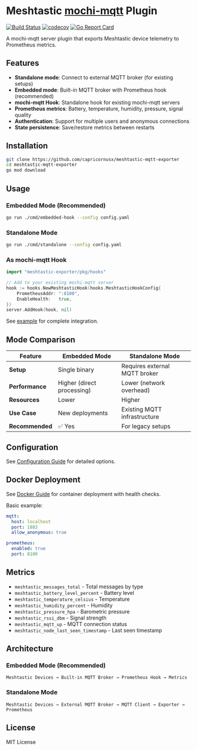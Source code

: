 # Meshtastic [mochi-mqtt](https://github.com/mochi-mqtt/server) Plugin

[![Build Status](https://github.com/capricornusx/meshtastic-mqtt-exporter/workflows/Build%20and%20Test/badge.svg)](https://github.com/capricornusx/meshtastic-mqtt-exporter/actions)
[![codecov](https://codecov.io/gh/capricornusx/meshtastic-mqtt-exporter/graph/badge.svg?token=P0409HCBFS)](https://codecov.io/gh/capricornusx/meshtastic-mqtt-exporter)
[![Go Report Card](https://goreportcard.com/badge/github.com/capricornusx/meshtastic-mqtt-exporter)](https://goreportcard.com/report/github.com/capricornusx/meshtastic-mqtt-exporter)

A mochi-mqtt server plugin that exports Meshtastic device telemetry to Prometheus metrics.

## Features

- **Standalone mode**: Connect to external MQTT broker (for existing setups)
- **Embedded mode**: Built-in MQTT broker with Prometheus hook (recommended)
- **mochi-mqtt Hook**: Standalone hook for existing mochi-mqtt servers
- **Prometheus metrics**: Battery, temperature, humidity, pressure, signal quality
- **Authentication**: Support for multiple users and anonymous connections
- **State persistence**: Save/restore metrics between restarts

## Installation

```bash
git clone https://github.com/capricornusx/meshtastic-mqtt-exporter
cd meshtastic-mqtt-exporter
go mod download
```

## Usage

### Embedded Mode (Recommended)
```bash
go run ./cmd/embedded-hook --config config.yaml
```

### Standalone Mode
```bash
go run ./cmd/standalone --config config.yaml
```

### As mochi-mqtt Hook
```go
import "meshtastic-exporter/pkg/hooks"

// Add to your existing mochi-mqtt server
hook := hooks.NewMeshtasticHook(hooks.MeshtasticHookConfig{
    PrometheusAddr: ":8100",
    EnableHealth:   true,
})
server.AddHook(hook, nil)
```

See [example](examples/mochi-mqtt-integration/) for complete integration.

## Mode Comparison

| Feature | Embedded Mode | Standalone Mode |
|---------|---------------|----------------|
| **Setup** | Single binary | Requires external MQTT broker |
| **Performance** | Higher (direct processing) | Lower (network overhead) |
| **Resources** | Lower | Higher |
| **Use Case** | New deployments | Existing MQTT infrastructure |
| **Recommended** | ✅ Yes | For legacy setups |

## Configuration

See [Configuration Guide](docs/CONFIGURATION.md) for detailed options.

## Docker Deployment

See [Docker Guide](docs/DOCKER.md) for container deployment with health checks.

Basic example:
```yaml
mqtt:
  host: localhost
  port: 1883
  allow_anonymous: true

prometheus:
  enabled: true
  port: 8100
```

## Metrics

- `meshtastic_messages_total` - Total messages by type
- `meshtastic_battery_level_percent` - Battery level
- `meshtastic_temperature_celsius` - Temperature
- `meshtastic_humidity_percent` - Humidity
- `meshtastic_pressure_hpa` - Barometric pressure
- `meshtastic_rssi_dbm` - Signal strength
- `meshtastic_mqtt_up` - MQTT connection status
- `meshtastic_node_last_seen_timestamp` - Last seen timestamp

## Architecture

### Embedded Mode (Recommended)
```
Meshtastic Devices → Built-in MQTT Broker → Prometheus Hook → Metrics
```

### Standalone Mode
```
Meshtastic Devices → External MQTT Broker → MQTT Client → Exporter → Prometheus
```

## License

MIT License
